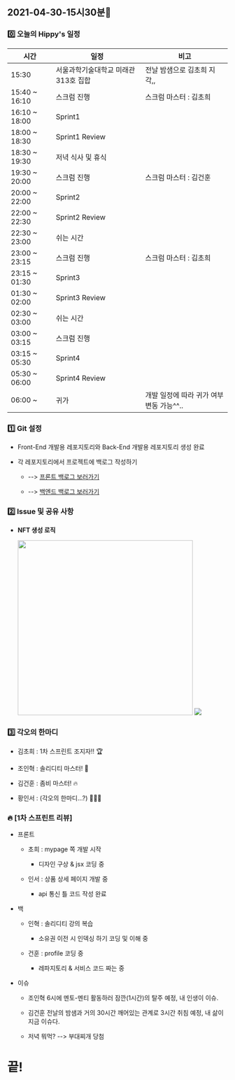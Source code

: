 ## 2021-04-30-15시30분🌟

### 0️⃣ 오늘의 Hippy's 일정

|시간|일정|비고|
|---|---|---|
|15:30|서울과학기술대학교 미래관 313호 집합|전날 밤샘으로 김초희 지각,,|
|15:40 ~ 16:10|스크럼 진행|스크럼 마스터 : 김초희|
|16:10 ~ 18:00|Sprint1||
|18:00 ~ 18:30|Sprint1 Review||
|18:30 ~ 19:30|저녁 식사 및 휴식||
|19:30 ~ 20:00|스크럼 진행|스크럼 마스터 : 김건훈|
|20:00 ~ 22:00|Sprint2||
|22:00 ~ 22:30|Sprint2 Review||
|22:30 ~ 23:00|쉬는 시간||
|23:00 ~ 23:15|스크럼 진행|스크럼 마스터 : 김초희|
|23:15 ~ 01:30|Sprint3||
|01:30 ~ 02:00|Sprint3 Review||
|02:30 ~ 03:00|쉬는 시간||
|03:00 ~ 03:15|스크럼 진행||
|03:15 ~ 05:30|Sprint4||
|05:30 ~ 06:00|Sprint4 Review||
|06:00 ~ |귀가|개발 일정에 따라 귀가 여부 변동 가능^^..|

### 1️⃣ Git 설정

* Front-End 개발용 레포지토리와 Back-End 개발용 레포지토리 생성 완료

* 각 레포지토리에서 프로젝트에 백로그 작성하기

    * --> [프론트 백로그 보러가기](https://github.com/woori-hippy/hippy_front/projects/1)

    * --> [백엔드 백로그 보러가기](https://github.com/woori-hippy/hippy_back/projects/1)


### 2️⃣ Issue 및 공유 사항

* __NFT 생성 로직__

    <img width="400" src="https://user-images.githubusercontent.com/31889335/116660380-e6c51e80-a9cd-11eb-99ff-f7875d785427.jpeg">
    
    <img width="" src="https://user-images.githubusercontent.com/31889335/116660534-2429ac00-a9ce-11eb-80e7-971791328f10.png">

### 3️⃣ 각오의 한마디

* 김초희 : 1차 스프린트 조지자!! 🏆

* 조인혁 : 솔리디티 마스터! 🚵

* 김건훈 : 좀비 마스터! 🔥

* 황인서 : (각오의 한마디...?) 🤷🏻‍♂️

### 🔥 [1차 스프린트 리뷰]

* 프론트

    * 초희 : mypage 쪽 개발 시작

        * 디자인 구상 & jsx 코딩 중

    * 인서 : 상품 상세 페이지 개발 중

        * api 통신 틀 코드 작성 완료

* 백

    * 인혁 : 솔리디티 강의 복습

        * 소유권 이전 시 인덱싱 하기 코딩 및 이해 중

    * 건훈 : profile 코딩 중

        * 레파지토리 & 서비스 코드 짜는 중

* 이슈

    * 조인혁 6시에 멘토-멘티 활동하러 잠깐(1시간)의 탈주 예정, 내 인생이 이슈.

    * 김건훈 전날의 밤샘과 거의 30시간 깨어있는 관계로 3시간 취침 예정, 내 삶이 지금 이슈다.

    * 저녁 뭐먹? --> 부대찌개 당첨

# 끝!